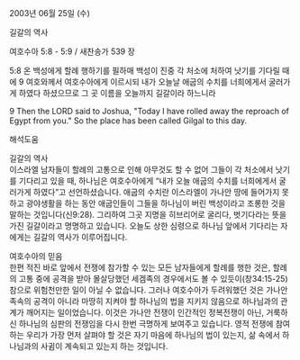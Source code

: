 2003년 06월 25일 (수)

길갈의 역사



여호수아 5:8 - 5:9 / 새찬송가 539 장

5:8 온 백성에게 할례 행하기를 필하매 백성이 진중 각 처소에 처하여 낫기를 기다릴 때에
9 여호와께서 여호수아에게 이르시되 내가 오늘날 애굽의 수치를 너희에게서 굴러가게 하였다 하셨으므로 그 곳 이름을 오늘까지 길갈이라 하느니라

9 Then the LORD said to Joshua, "Today I have rolled away the reproach of Egypt from you." So the place has been called Gilgal to this day.

해석도움





길갈의 역사  
이스라엘 남자들이 할례의 고통으로 인해 아무것도 할 수 없어 그들이 각 처소에서 낫기를 기다리고 있을 때, 하나님은 여호수아에게 “내가 오늘 애굽의 수치를 너희에게서 굴러가게 하였다”고 선언하셨습니다. 애굽의 수치란 이스라엘이 가나안 땅에 들어가지 못하고 광야생활을 하는 동안 애굽인들이 그들을 하나님이 버린 백성이라고 조롱한 것을 말하는 것입니다(신9:28). 그리하여 그곳 지명을 히브리어로 굴리다, 벗기다라는 뜻을 가진 길갈이라고 명명하고 있습니다. 오늘도 상한 심령으로 하나님 앞에서 기다리는 자에게는 길갈의 역사가 이루어집니다. 

여호수아의 믿음  
한편 적진 바로 앞에서 전쟁에 참가할 수 있는 모든 남자들에게 할례를 행한 것은, 할례의 고통 중에 공격을 받아 몰살당했던 세겜족의 경우에서도 볼 수 있듯이(창34:15-25) 참으로 위험천만한 일이 아닐 수 없습니다.  그러나 여호수아가 두려워했던 것은 가나안 족속의 공격이 아니라 마땅히 지켜야 할 하나님의 법을 지키지 않음으로 하나님과의 관계가 깨어지는 일이었습니다. 이것은 가나안 전쟁이 인간적인 정복전쟁이 아닌, 거룩하신 하나님의 심판의 전쟁임을 다시 한번 극명하게 보여주고 있습니다. 영적 전쟁에 참여하는 우리가 가장 먼저 살펴야 할 것은 자기 마음에 하나님의 법이 있는지, 삶 속에서 하나님과의 사귐이 계속되고 있는지 하는 것입니다.